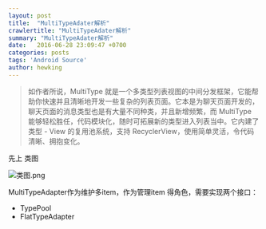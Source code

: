 ```yaml
---
layout: post
title:  "MultiTypeAdater解析"
crawlertitle: "MultiTypeAdater解析"
summary: "MultiTypeAdater解析"
date:   2016-06-28 23:09:47 +0700
categories: posts
tags: 'Android Source'
author: hewking
---
```

> 如作者所说，MultiType 就是一个多类型列表视图的中间分发框架，它能帮助你快速并且清晰地开发一些复杂的列表页面。它本是为聊天页面开发的，聊天页面的消息类型也是有大量不同种类，并且新增频繁，而 MultiType 能够轻松胜任，代码模块化，随时可拓展新的类型进入列表当中。它内建了 类型 - View 的复用池系统，支持 RecyclerView，使用简单灵活，令代码清晰、拥抱变化。

先上 类图

![类图.png](http://upload-images.jianshu.io/upload_images/1394860-53563be176d5a5b8.png?imageMogr2/auto-orient/strip%7CimageView2/2/w/1240)

MultiTypeAdapter作为维护多item，作为管理item 得角色，需要实现两个接口：
- TypePool
-  FlatTypeAdapter